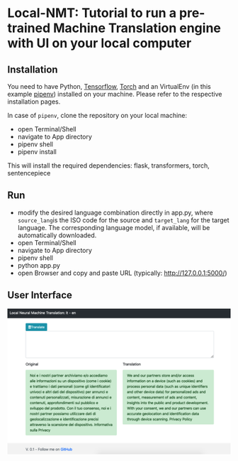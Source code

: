 # Local-NMT: Tutorial to run a pre-trained Machine Translation engine with UI on your local computer

## Installation

You need to have Python, [Tensorflow](https://www.tensorflow.org/install), [Torch](https://pytorch.org/get-started/locally/) and an VirtualEnv (in this example [pipenv](https://pypi.org/project/pipenv/)) installed on your machine. Please refer to the respective installation pages.

In case of `pipenv`, clone the repository on your local machine:

- open Terminal/Shell
- navigate to App directory
- pipenv shell
- pipenv install

This will install the required dependencies: flask, transformers, torch, sentencepiece

## Run
- modify the desired language combination directly in app.py, where `source_lang`is the ISO code for the source and `target_lang` for the target language. The corresponding language model, if available, will be automatically downloaded.
- open Terminal/Shell
- navigate to App directory
- pipenv shell
- python app.py
- open Browser and copy and paste URL (typically: http://127.0.0.1:5000/)

## User Interface

![alt text](screen.png?raw=true "User Interface")
 
